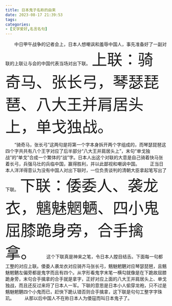 ```yaml
---
title: 日本鬼子名称的由来
date: 2023-08-17 21:39:53
tags: 
categories: 
- [文学爱好,名言名句]
---
```

　　中日甲午战争的记者会上，日本人想嘲讽和羞辱中国人，事先准备好了一副对联的上联让与会的中国代表当场对出下联。
<font size=10 face="华文行楷">上联：骑奇马、张长弓，琴瑟琵琶、八大王并肩居头上，单戈独战。</font>
<!--more-->
　　“骑奇马，张长弓”这两句是将第一个字本身拆开两个字组成的，而琴瑟琵琶这四个字共共有八个王字对应了后半部分“八大王并肩居头上”，末句“单戈独战”的“单戈”合成一个繁体的“战”字。日本人出这个对联的大意是自己骑着快马张着长弓，兵强马壮的兵临中国，赢得胜利，并以此鄙视和嘲讽中国。
　　正当日本人洋洋得意认为没有中国人对出下联时，一位负责谈判的清朝大臣拿起笔写出了下联。
<font size=10 face="华文行楷">下联：倭委人、袭龙衣，魑魅魍魉、四小鬼屈膝跪身旁，合手擒拿。</font>
　　这个下联真是神来之笔，令日本人膛目结舌。下面每一句都工整的对应上联。倭委人袭龙衣对应骑齐马张长弓，魑魅魍魉对应琴瑟琵琶，且魑魅魍魉左偏旁都是鬼字而且有四个。从字形看鬼字末笔一横勾就像是在下跪故屈膝跪身旁，末句合手擒拿的合手就是拿字，正好对应上面的八大王并肩居头上、单戈独战，而且还反过来将了日本人一军。下联的意思是日本小人偷穿龙袍，只不过是魑魅魍魉四个小鬼而已，赶快下跪认错否则合手擒拿，这下联是句句工整字字珠玑。
　　从那以后中国人不在称日本人为倭寇而叫日本鬼子了。